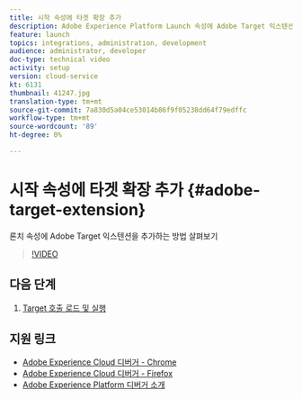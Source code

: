 ```yaml
---
title: 시작 속성에 타겟 확장 추가
description: Adobe Experience Platform Launch 속성에 Adobe Target 익스텐션을 추가하는 방법 살펴보기
feature: launch
topics: integrations, administration, development
audience: administrator, developer
doc-type: technical video
activity: setup
version: cloud-service
kt: 6131
thumbnail: 41247.jpg
translation-type: tm+mt
source-git-commit: 7a830d5a04ce53014b86f9f05238dd64f79edffc
workflow-type: tm+mt
source-wordcount: '89'
ht-degree: 0%

---
```



# 시작 속성에 타겟 확장 추가 {#adobe-target-extension}

론치 속성에 Adobe Target 익스텐션을 추가하는 방법 살펴보기

>[!VIDEO](https://video.tv.adobe.com/v/41247?quality=12&learn=on)

## 다음 단계

1. [Target 호출 로드 및 실행](./load-and-fire-target.md)

## 지원 링크

* [Adobe Experience Cloud 디버거 - Chrome](https://chrome.google.com/webstore/detail/adobe-experience-cloud-de/ocdmogmohccmeicdhlhhgepeaijenapj)
* [Adobe Experience Cloud 디버거 - Firefox](https://addons.mozilla.org/en-US/firefox/addon/adobe-experience-platform-dbg/)
* [Adobe Experience Platform 디버거 소개](https://docs.adobe.com/content/help/en/platform-learn/tutorials/data-ingestion/web-sdk/introduction-to-the-experience-platform-debugger.html)